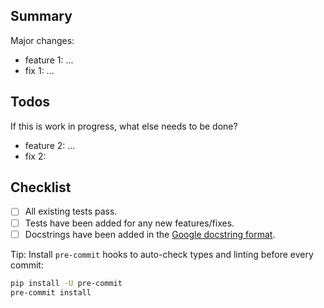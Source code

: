 ## Summary

Major changes:

- feature 1: ...
- fix 1: ...

## Todos

If this is work in progress, what else needs to be done?

- feature 2: ...
- fix 2:


## Checklist

<!---Before a pull request can be merged, the following items must be checked:-->

- [ ] All existing tests pass.
- [ ] Tests have been added for any new features/fixes.
- [ ] Docstrings have been added in the [Google docstring format](https://sphinxcontrib-napoleon.readthedocs.io/en/latest/example_google.html).

Tip: Install `pre-commit` hooks to auto-check types and linting before every commit:

```sh
pip install -U pre-commit
pre-commit install
```
